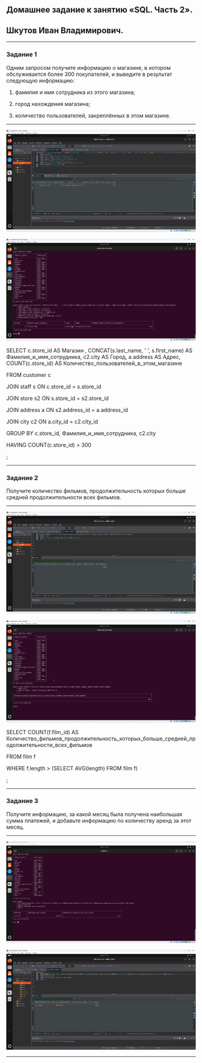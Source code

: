 ## Домашнее задание к занятию «SQL. Часть 2».

## Шкутов Иван Владимирович.

---

### Задание 1

Одним запросом получите информацию о магазине, в котором обслуживается более 300 покупателей, и выведите в результат следующую информацию:

1. фамилия и имя сотрудника из этого магазина;

2. город нахождения магазина;

3. количество пользователей, закреплённых в этом магазине.

---

![1.1](https://github.com/Ivan-Shkutov/sdb-homeworks-12-04/blob/main/jpg/1.1.jpg)

![1.2](https://github.com/Ivan-Shkutov/sdb-homeworks-12-04/blob/main/jpg/1.2.jpg)


SELECT c.store_id AS Магазин , CONCAT(s.last_name, ' ', s.first_name) AS Фамилия_и_имя_сотрудника, c2.city AS Город,  a.address AS Адрес, COUNT(c.store_id) AS Количество_пользователей_в_этом_магазине

FROM customer c

JOIN staff s ON c.store_id = s.store_id

JOIN store s2 ON s.store_id = s2.store_id

JOIN address a ON s2.address_id = a.address_id 

JOIN city c2 ON a.city_id = c2.city_id 

GROUP BY c.store_id, Фамилия_и_имя_сотрудника, c2.city

HAVING COUNT(c.store_id) > 300

;


---

### Задание 2

Получите количество фильмов, продолжительность которых больше средней продолжительности всех фильмов.

---

![2.1](https://github.com/Ivan-Shkutov/sdb-homeworks-12-04/blob/main/jpg/2.1.jpg)

![2.2](https://github.com/Ivan-Shkutov/sdb-homeworks-12-04/blob/main/jpg/2.2.jpg)


SELECT COUNT(f.film_id) AS Количество_фильмов_продолжительность_которых_больше_средней_продолжительности_всех_фильмов

FROM film f

WHERE f.length > (SELECT AVG(length) FROM film f)

;

---

### Задание 3

Получите информацию, за какой месяц была получена наибольшая сумма платежей, и добавьте информацию по количеству аренд за этот месяц.

---

![3.1](https://github.com/Ivan-Shkutov/sdb-homeworks-12-04/blob/main/jpg/1.jpg)

![3.2](https://github.com/Ivan-Shkutov/sdb-homeworks-12-04/blob/main/jpg/2.jpg)

---
